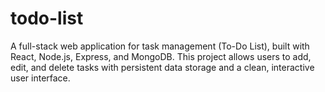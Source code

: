 # todo-list
 A full-stack web application for task management (To-Do List), built with React, Node.js, Express, and MongoDB. This project allows users to add, edit, and delete tasks with persistent data storage and a clean, interactive user interface.
